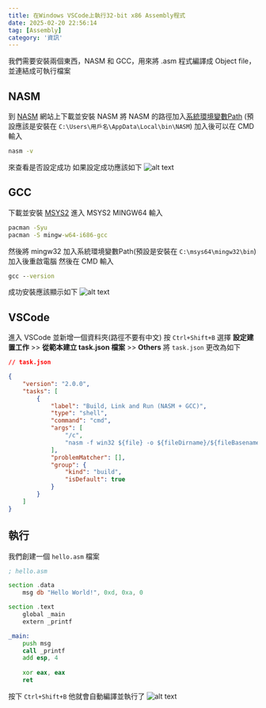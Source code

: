 ```yaml
---
title: 在Windows VSCode上執行32-bit x86 Assembly程式
date: 2025-02-20 22:56:14
tag: [Assembly]
category: '資訊'
---
```

我們需要安裝兩個東西，NASM 和 GCC，用來將 .asm 程式編譯成 Object file，並連結成可執行檔案

## NASM
到 [NASM](https://www.nasm.us/) 網站上下載並安裝 NASM
將 NASM 的路徑加入[系統環境變數Path](https://medium.com/@roan6903/windows-%E5%AE%89%E8%A3%9D-python-%E5%BE%8C-%E9%82%84%E9%9C%80%E8%A6%81%E8%A8%AD%E7%BD%AE%E7%92%B0%E5%A2%83%E8%AE%8A%E6%95%B8-217143b51344) (預設應該是安裝在 `C:\Users\用戶名\AppData\Local\bin\NASM`)
加入後可以在 CMD 輸入
```cmd
nasm -v
```
來查看是否設定成功
如果設定成功應該如下
![alt text](images/20250220/image.webp)

## GCC
下載並安裝 [MSYS2](https://www.msys2.org/)
進入 MSYS2 MINGW64
輸入
```cmd
pacman -Syu
pacman -S mingw-w64-i686-gcc
```
然後將 mingw32 加入系統環境變數Path(預設是安裝在 `C:\msys64\mingw32\bin`)
加入後重啟電腦
然後在 CMD 輸入
```cmd
gcc --version
```
成功安裝應該顯示如下
![alt text](images/20250220/image2.webp)

## VSCode
進入 VSCode 並新增一個資料夾(路徑不要有中文)
按 `Ctrl+Shift+B` 選擇 **設定建置工作** >> **從範本建立 task.json 檔案** >> **Others**
將 `task.json` 更改為如下
```json
// task.json

{
    "version": "2.0.0",
    "tasks": [
        {
            "label": "Build, Link and Run (NASM + GCC)",
            "type": "shell",
            "command": "cmd",
            "args": [
                "/c",
                "nasm -f win32 ${file} -o ${fileDirname}/${fileBasenameNoExtension}.o && gcc \"${fileDirname}/${fileBasenameNoExtension}.o\" -o \"${fileDirname}/${fileBasenameNoExtension}.exe\" -m32 -nostartfiles -lmsvcrt && \"${fileDirname}/${fileBasenameNoExtension}.exe\""
            ],
            "problemMatcher": [],
            "group": {
                "kind": "build",
                "isDefault": true
            }
        }
    ]
}
```

## 執行
我們創建一個 `hello.asm` 檔案
```asm
; hello.asm

section .data
    msg db "Hello World!", 0xd, 0xa, 0

section .text
    global _main
    extern _printf

_main:
    push msg
    call _printf
    add esp, 4
    
    xor eax, eax
    ret
```
按下 `Ctrl+Shift+B` 他就會自動編譯並執行了
![alt text](images/20250220/image3.webp)